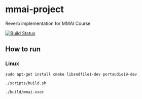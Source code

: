 # mmai-project
Reverb implementation for MMAI Course

[![Build Status](https://travis-ci.org/nsimons/mmai-project.svg?branch=master)](https://travis-ci.org/nsimons/mmai-project)

## How to run

### Linux

`sudo apt-get install cmake libsndfile1-dev portaudio19-dev`

`./scripts/build.sh`

`./build/mmai-exec`

